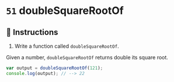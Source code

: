 # `51` doubleSquareRootOf

## 📝 Instructions

1. Write a function called `doubleSquareRootOf`.

Given a number, `doubleSquareRootOf` returns double its square root.

```Javascript
var output = doubleSquareRootOf(121);
console.log(output); // --> 22
```